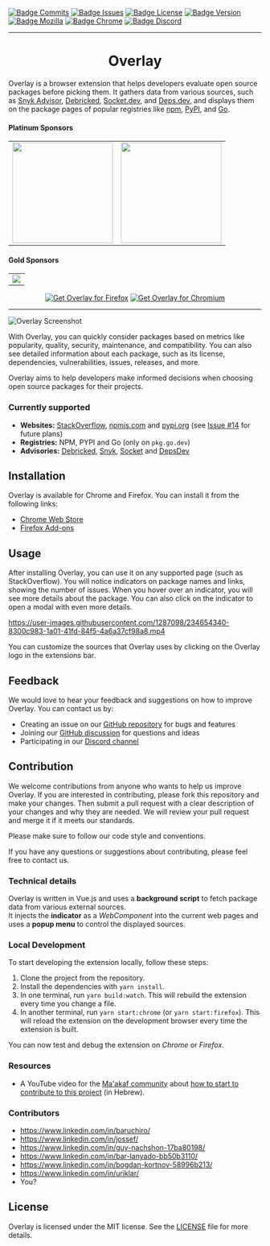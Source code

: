 [![Badge Commits]][Commit Rate]
[![Badge Issues]][Issues]
[![Badge License]][License]
[![Badge Version]][Releases]
[![Badge Mozilla]][Mozilla]
[![Badge Chrome]][Chrome]
[![Badge Discord]][Discord]

---


<h1 align="center">
Overlay
</h1>


Overlay is a browser extension that helps developers evaluate open source packages before picking them. It gathers data from various sources, such as [Snyk Advisor](https://snyk.io/advisor/), [Debricked](http://debricked.com/select/), [Socket.dev](http://socket.dev/), and [Deps.dev](https://deps.dev/), and displays them on the package pages of popular registries like [npm](https://www.npmjs.com/), [PyPI](http://pypi.org/), and [Go](https://pkg.go.dev/).

#### Platinum Sponsors
<table style="text-align:center;"><tr>
  <td><a href="https://checkmarx.com" target="_blank"><img src="https://github.com/os-scar/overlay/assets/1287098/a537bc58-1376-4eef-9aef-67b9aaf9ac72" width="200" valign="middle" /></a></td>
  <td><a href="https://illustria.io" target="_blank"><img src="https://github.com/os-scar/overlay/assets/1287098/18fbe418-5d22-4e09-88fa-e214aca2e387" width="200" valign="middle" /></a></td>
</tr></table>

#### Gold Sponsors

<table style="text-align:center;"><tr>
    <td><a href="https://www.citi.com" target="_blank"><img src="https://github.com/os-scar/overlay/assets/1287098/4ce21a87-5156-4f83-824c-bc9ab693aedd" valign="middle" /></a></td>
</tr></table>



<p align="center">
<a href="https://addons.mozilla.org/addon/overlay/"><img src="https://user-images.githubusercontent.com/585534/107280546-7b9b2a00-6a26-11eb-8f9f-f95932f4bfec.png" alt="Get Overlay for Firefox"></a>
<a href="https://chrome.google.com/webstore/detail/overlay/fahpefingaaldhifdbnlipfjniabkiho"><img src="https://user-images.githubusercontent.com/585534/107280622-91a8ea80-6a26-11eb-8d07-77c548b28665.png" alt="Get Overlay for Chromium"></a>
<!-- <a href="https://microsoftedge.microsoft.com/addons/detail/overlay/xxxxxxxxxxxxxxxxxx"><img src="https://user-images.githubusercontent.com/585534/107280673-a5ece780-6a26-11eb-9cc7-9fa9f9f81180.png" alt="Get Overlay for Microsoft Edge"></a>
<a href="https://addons.opera.com/extensions/details/overlay/"><img src="https://user-images.githubusercontent.com/585534/107280692-ac7b5f00-6a26-11eb-85c7-088926504452.png" alt="Get Overlay for Opera"></a> -->
</p>

---

![Overlay Screenshot](https://user-images.githubusercontent.com/17686879/233840234-17550261-20c2-42f7-a096-c1ae106275c5.png)

With Overlay, you can quickly consider packages based on metrics like popularity, quality, security, maintenance, and compatibility. You can also see detailed information about each package, such as its license, dependencies, vulnerabilities, issues, releases, and more.

Overlay aims to help developers make informed decisions when choosing open source packages for their projects.


### Currently supported

- **Websites:** [StackOverflow](https://stackoverflow.com/questions/29461831), [npmjs.com](https://www.npmjs.com/package/node-sass) and [pypi.org](https://pypi.org/project/requests/) (see [Issue #14](https://github.com/os-scar/overlay/issues/14) for future plans)
- **Registries:** NPM, PYPI and Go (only on `pkg.go.dev`)
- **Advisories:** [Debricked](https://debricked.com/select/), [Snyk](https://snyk.io/advisor/), [Socket](http://socket.dev/) and [DepsDev](https://deps.dev/)

## Installation

Overlay is available for Chrome and Firefox. You can install it from the following links:

- [Chrome Web Store][Chrome]
- [Firefox Add-ons][Mozilla]

## Usage

After installing Overlay, you can use it on any supported page (such as StackOverflow). You will notice indicators on package names and links, showing the number of issues. When you hover over an indicator, you will see more details about the package. You can also click on the indicator to open a modal with even more details.

https://user-images.githubusercontent.com/1287098/234654340-8300c983-1a01-41fd-84f5-4a6a37cf98a8.mp4

You can customize the sources that Overlay uses by clicking on the Overlay logo in the extensions bar.

## Feedback

We would love to hear your feedback and suggestions on how to improve Overlay. You can contact us by:

- Creating an issue on our [GitHub repository][Issues] for bugs and features
- Joining our [GitHub discussion][Discussions] for questions and ideas
- Participating in our [Discord channel][Discord]

## Contribution

We welcome contributions from anyone who wants to help us improve Overlay. If you are interested in contributing, please fork this repository and make your changes. Then submit a pull request with a clear description of your changes and why they are needed. We will review your pull request and merge it if it meets our standards.

Please make sure to follow our code style and conventions.

If you have any questions or suggestions about contributing, please feel free to contact us.

### Technical details

Overlay is written in Vue.js and uses a **background script** to fetch package data from various external sources.  
It injects the **indicator** as a _WebComponent_ into the current web pages and uses a **popup menu** to control the displayed sources.

### Local Development

To start developing the extension locally, follow these steps:

1. Clone the project from the repository.
1. Install the dependencies with `yarn install`.
1. In one terminal, run `yarn build:watch`. This will rebuild the extension every time you change a file.
1. In another terminal, run `yarn start:chrome` (or `yarn start:firefox`). This will reload the extension on the development browser every time the extension is built.

You can now test and debug the extension on _Chrome_ or _Firefox_.

### Resources

- A YouTube video for the [Ma'akaf community](https://discord.gg/fyZ8A5nb) about [how to start to contribute to this project](https://youtu.be/OnxaCXPAWAs) (in Hebrew).

### Contributors

- https://www.linkedin.com/in/baruchiro/
- https://www.linkedin.com/in/jossef/
- https://www.linkedin.com/in/guy-nachshon-17ba80198/
- https://www.linkedin.com/in/bar-lanyado-bb50b3110/
- https://www.linkedin.com/in/bogdan-kortnov-58996b213/
- https://www.linkedin.com/in/uriklar/
- You?

## License

Overlay is licensed under the MIT license. See the [LICENSE][License] file for more details.

<!---------------------------------[ Links ]-------------------------------->

[Commit Rate]: https://github.com/os-scar/overlay/commits/master
[Issues]: https://github.com/os-scar/overlay/issues
[Discussions]: https://github.com/os-scar/overlay/discussions
[License]: https://github.com/os-scar/overlay/blob/master/LICENSE.txt
[Releases]: https://github.com/os-scar/overlay/releases
[Mozilla]: https://addons.mozilla.org/addon/overlay/
[Chrome]: https://chrome.google.com/webstore/detail/overlay/fahpefingaaldhifdbnlipfjniabkiho
[Discord]: https://discord.com/channels/1072162311369936946/1072163343059652628

<!----------------------------------[ Badges ]--------------------------------->

[Badge Commits]: https://img.shields.io/github/commit-activity/m/os-scar/overlay?label=Commits
[Badge Mozilla]: https://img.shields.io/amo/users/overlay?label=Firefox
[Badge License]: https://img.shields.io/badge/License-MIT-blue.svg
[Badge Chrome]: https://img.shields.io/chrome-web-store/users/fahpefingaaldhifdbnlipfjniabkiho?label=Chrome
[Badge Issues]: https://img.shields.io/github/issues/os-scar/overlay
[Badge Version]: https://img.shields.io/github/v/release/os-scar/overlay
[Badge Discord]: https://img.shields.io/discord/1072162311369936946
